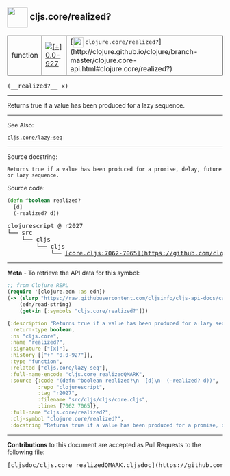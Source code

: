 ## <img width="48px" valign="middle" src="http://i.imgur.com/Hi20huC.png"> cljs.core/realized?

 <table border="1">
<tr>

<td>function</td>
<td><a href="https://github.com/cljsinfo/cljs-api-docs/tree/0.0-927"><img valign="middle" alt="[+] 0.0-927" src="https://img.shields.io/badge/+-0.0--927-lightgrey.svg"></a> </td>
<td>
[<img height="24px" valign="middle" src="http://i.imgur.com/1GjPKvB.png"> <samp>clojure.core/realized?</samp>](http://clojure.github.io/clojure/branch-master/clojure.core-api.html#clojure.core/realized?)
</td>
</tr>
</table>

 <samp>
(__realized?__ x)<br>
</samp>

---

Returns true if a value has been produced for a lazy sequence.

---


See Also:

[`cljs.core/lazy-seq`](cljs.core_lazy-seq.md)<br>

---

Source docstring:

```
Returns true if a value has been produced for a promise, delay, future or lazy sequence.
```

Source code:

```clj
(defn ^boolean realized?
  [d]
  (-realized? d))
```

 <pre>
clojurescript @ r2027
└── src
    └── cljs
        └── cljs
            └── <ins>[core.cljs:7062-7065](https://github.com/clojure/clojurescript/blob/r2027/src/cljs/cljs/core.cljs#L7062-L7065)</ins>
</pre>


---

__Meta__ - To retrieve the API data for this symbol:

```clj
;; from Clojure REPL
(require '[clojure.edn :as edn])
(-> (slurp "https://raw.githubusercontent.com/cljsinfo/cljs-api-docs/catalog/cljs-api.edn")
    (edn/read-string)
    (get-in [:symbols "cljs.core/realized?"]))
```

```clj
{:description "Returns true if a value has been produced for a lazy sequence.",
 :return-type boolean,
 :ns "cljs.core",
 :name "realized?",
 :signature ["[x]"],
 :history [["+" "0.0-927"]],
 :type "function",
 :related ["cljs.core/lazy-seq"],
 :full-name-encode "cljs.core_realizedQMARK",
 :source {:code "(defn ^boolean realized?\n  [d]\n  (-realized? d))",
          :repo "clojurescript",
          :tag "r2027",
          :filename "src/cljs/cljs/core.cljs",
          :lines [7062 7065]},
 :full-name "cljs.core/realized?",
 :clj-symbol "clojure.core/realized?",
 :docstring "Returns true if a value has been produced for a promise, delay, future or lazy sequence."}

```

---

__Contributions__ to this document are accepted as Pull Requests to the following file:

 <pre>
[cljsdoc/cljs.core_realizedQMARK.cljsdoc](https://github.com/cljsinfo/cljs-api-docs/blob/master/cljsdoc/cljs.core_realizedQMARK.cljsdoc)
</pre>

